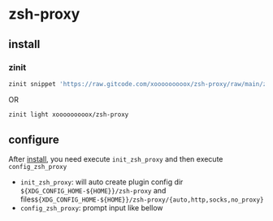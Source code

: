 # zsh-proxy

## install

### zinit

```zsh
zinit snippet 'https://raw.gitcode.com/xooooooooox/zsh-proxy/raw/main/zsh-proxy.plugin.zsh'
```

OR

```zsh
zinit light xooooooooox/zsh-proxy
```

## configure

After [install](#install), you need execute `init_zsh_proxy` and then execute `config_zsh_proxy`

- `init_zsh_proxy`: will auto create plugin config dir `${XDG_CONFIG_HOME-${HOME}}/zsh-proxy` and files`${XDG_CONFIG_HOME-${HOME}}/zsh-proxy/{auto,http,socks,no_proxy}`
- `config_zsh_proxy`: prompt input like bellow


